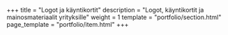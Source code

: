 +++
title = "Logot ja käyntikortit"
description = "Logot, käyntikortit ja mainosmateriaalit yrityksille"
weight = 1
template = "portfolio/section.html"
page_template = "portfolio/item.html"
+++
